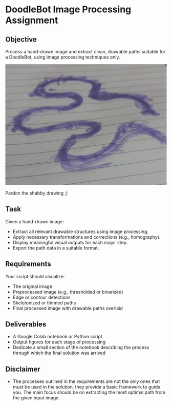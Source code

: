 # DoodleBot Image Processing Assignment

## Objective
Process a hand-drawn image and extract clean, drawable paths suitable for a DoodleBot, using image processing techniques only.

![Description](./Input_image.jpg)

Pardon the shabby drawing ;)

## Task
Given a hand-drawn image:
- Extract all relevant drawable structures using image processing.
- Apply necessary transformations and corrections (e.g., homography).
- Display meaningful visual outputs for each major step.
- Export the path data in a suitable format.

## Requirements
Your script should visualize:
- The original image
- Preprocessed image (e.g., thresholded or binarized)
- Edge or contour detections
- Skeletonized or thinned paths
- Final processed image with drawable paths overlaid

## Deliverables
- A Google Colab notebook or Python script
- Output figures for each stage of processing
- Dedicate a small section of the notebook describing the process through which the final solution was arrived

## Disclaimer
- The processes outlined in the requirements are not the only ones that must be used in the solution, they provide a basic framework to guide you. The main focus should be on extracting the most optimal path from the given input image.

